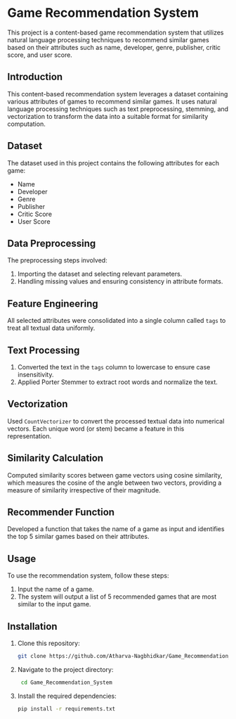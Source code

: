 # Game Recommendation System

This project is a content-based game recommendation system that utilizes natural language processing techniques to recommend similar games based on their attributes such as name, developer, genre, publisher, critic score, and user score.

## Introduction

This content-based recommendation system leverages a dataset containing various attributes of games to recommend similar games. It uses natural language processing techniques such as text preprocessing, stemming, and vectorization to transform the data into a suitable format for similarity computation.

## Dataset

The dataset used in this project contains the following attributes for each game:
- Name
- Developer
- Genre
- Publisher
- Critic Score
- User Score

## Data Preprocessing

The preprocessing steps involved:
1. Importing the dataset and selecting relevant parameters.
2. Handling missing values and ensuring consistency in attribute formats.

## Feature Engineering

All selected attributes were consolidated into a single column called `tags` to treat all textual data uniformly.

## Text Processing

1. Converted the text in the `tags` column to lowercase to ensure case insensitivity.
2. Applied Porter Stemmer to extract root words and normalize the text.

## Vectorization

Used `CountVectorizer` to convert the processed textual data into numerical vectors. Each unique word (or stem) became a feature in this representation.

## Similarity Calculation

Computed similarity scores between game vectors using cosine similarity, which measures the cosine of the angle between two vectors, providing a measure of similarity irrespective of their magnitude.

## Recommender Function

Developed a function that takes the name of a game as input and identifies the top 5 similar games based on their attributes.

## Usage

To use the recommendation system, follow these steps:

1. Input the name of a game.
2. The system will output a list of 5 recommended games that are most similar to the input game.

## Installation
1. Clone this repository:
   ```sh
   git clone https://github.com/Atharva-Nagbhidkar/Game_Recommendation_System.git
2. Navigate to the project directory:
   ```sh
    cd Game_Recommendation_System
3. Install the required dependencies:
    ```sh
    pip install -r requirements.txt
